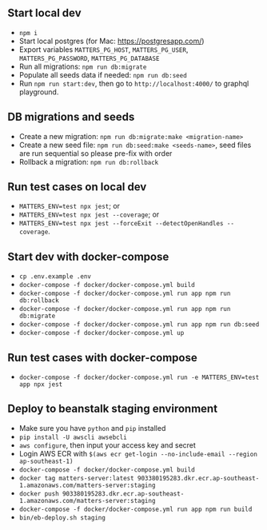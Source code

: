 ## Start local dev

- `npm i`
- Start local postgres (for Mac: https://postgresapp.com/)
- Export variables `MATTERS_PG_HOST`, `MATTERS_PG_USER`, `MATTERS_PG_PASSWORD`, `MATTERS_PG_DATABASE`
- Run all migrations: `npm run db:migrate`
- Populate all seeds data if needed: `npm run db:seed`
- Run `npm run start:dev`, then go to `http://localhost:4000/` to graphql playground.

## DB migrations and seeds

- Create a new migration: `npm run db:migrate:make <migration-name>`
- Create a new seed file: `npm run db:seed:make <seeds-name>`, seed files are run sequential so please pre-fix with order
- Rollback a migration: `npm run db:rollback`

## Run test cases on local dev

- `MATTERS_ENV=test npx jest`; or
- `MATTERS_ENV=test npx jest --coverage`; or
- `MATTERS_ENV=test npx jest --forceExit --detectOpenHandles --coverage`.

## Start dev with docker-compose

- `cp .env.example .env`
- `docker-compose -f docker/docker-compose.yml build`
- `docker-compose -f docker/docker-compose.yml run app npm run db:rollback`
- `docker-compose -f docker/docker-compose.yml run app npm run db:migrate`
- `docker-compose -f docker/docker-compose.yml run app npm run db:seed`
- `docker-compose -f docker/docker-compose.yml up`

## Run test cases with docker-compose

- `docker-compose -f docker/docker-compose.yml run -e MATTERS_ENV=test app npx jest`

## Deploy to beanstalk staging environment

- Make sure you have `python` and `pip` installed
- `pip install -U awscli awsebcli`
- `aws configure`, then input your access key and secret
- Login AWS ECR with `$(aws ecr get-login --no-include-email --region ap-southeast-1)`
- `docker-compose -f docker/docker-compose.yml build`
- `docker tag matters-server:latest 903380195283.dkr.ecr.ap-southeast-1.amazonaws.com/matters-server:staging`
- `docker push 903380195283.dkr.ecr.ap-southeast-1.amazonaws.com/matters-server:staging`
- `docker-compose -f docker/docker-compose.yml run app npm run build`
- `bin/eb-deploy.sh staging`
